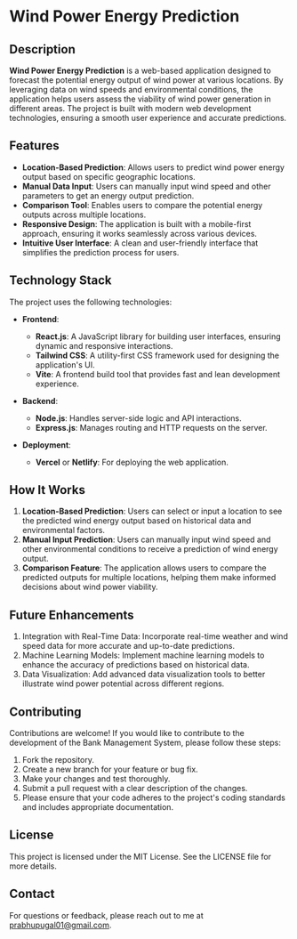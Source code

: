 # Wind Power Energy Prediction

## Description
**Wind Power Energy Prediction** is a web-based application designed to forecast the potential energy output of wind power at various locations. By leveraging data on wind speeds and environmental conditions, the application helps users assess the viability of wind power generation in different areas. The project is built with modern web development technologies, ensuring a smooth user experience and accurate predictions.

## Features
- **Location-Based Prediction**: Allows users to predict wind power energy output based on specific geographic locations.
- **Manual Data Input**: Users can manually input wind speed and other parameters to get an energy output prediction.
- **Comparison Tool**: Enables users to compare the potential energy outputs across multiple locations.
- **Responsive Design**: The application is built with a mobile-first approach, ensuring it works seamlessly across various devices.
- **Intuitive User Interface**: A clean and user-friendly interface that simplifies the prediction process for users.

## Technology Stack
The project uses the following technologies:

- **Frontend**:
  - **React.js**: A JavaScript library for building user interfaces, ensuring dynamic and responsive interactions.
  - **Tailwind CSS**: A utility-first CSS framework used for designing the application's UI.
  - **Vite**: A frontend build tool that provides fast and lean development experience.

- **Backend**:
  - **Node.js**: Handles server-side logic and API interactions.
  - **Express.js**: Manages routing and HTTP requests on the server.

- **Deployment**:
  - **Vercel** or **Netlify**: For deploying the web application.
 
## How It Works
1. **Location-Based Prediction**: Users can select or input a location to see the predicted wind energy output based on historical data and environmental factors.
2. **Manual Input Prediction**: Users can manually input wind speed and other environmental conditions to receive a prediction of wind energy output.
3. **Comparison Feature**: The application allows users to compare the predicted outputs for multiple locations, helping them make informed decisions about wind power viability.

## Future Enhancements
1. Integration with Real-Time Data: Incorporate real-time weather and wind speed data for more accurate and up-to-date predictions.
2. Machine Learning Models: Implement machine learning models to enhance the accuracy of predictions based on historical data.
3. Data Visualization: Add advanced data visualization tools to better illustrate wind power potential across different regions.

## Contributing
Contributions are welcome! If you would like to contribute to the development of the Bank Management System, please follow these steps:

1. Fork the repository.
2. Create a new branch for your feature or bug fix.
3. Make your changes and test thoroughly.
4. Submit a pull request with a clear description of the changes.
5. Please ensure that your code adheres to the project's coding standards and includes appropriate documentation.

## License
This project is licensed under the MIT License. See the LICENSE file for more details.

## Contact
For questions or feedback, please reach out to me at prabhupugal01@gmail.com.
